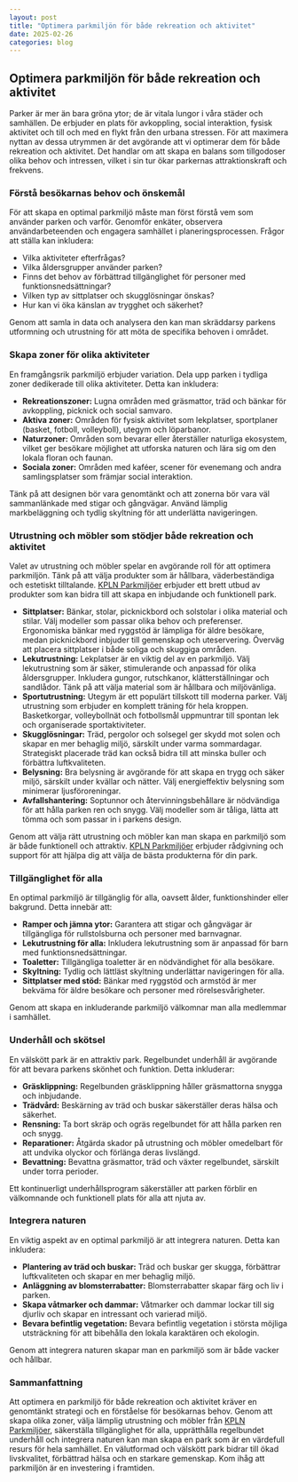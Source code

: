 ```yaml
---
layout: post
title: "Optimera parkmiljön för både rekreation och aktivitet"
date: 2025-02-26
categories: blog
---
```


## Optimera parkmiljön för både rekreation och aktivitet

Parker är mer än bara gröna ytor; de är vitala lungor i våra städer och samhällen. De erbjuder en plats för avkoppling, social interaktion, fysisk aktivitet och till och med en flykt från den urbana stressen. För att maximera nyttan av dessa utrymmen är det avgörande att vi optimerar dem för både rekreation och aktivitet. Det handlar om att skapa en balans som tillgodoser olika behov och intressen, vilket i sin tur ökar parkernas attraktionskraft och frekvens.

### Förstå besökarnas behov och önskemål

För att skapa en optimal parkmiljö måste man först förstå vem som använder parken och varför. Genomför enkäter, observera användarbeteenden och engagera samhället i planeringsprocessen. Frågor att ställa kan inkludera:

* Vilka aktiviteter efterfrågas?
* Vilka åldersgrupper använder parken?
* Finns det behov av förbättrad tillgänglighet för personer med funktionsnedsättningar?
* Vilken typ av sittplatser och skugglösningar önskas?
* Hur kan vi öka känslan av trygghet och säkerhet?

Genom att samla in data och analysera den kan man skräddarsy parkens utformning och utrustning för att möta de specifika behoven i området.

### Skapa zoner för olika aktiviteter

En framgångsrik parkmiljö erbjuder variation. Dela upp parken i tydliga zoner dedikerade till olika aktiviteter. Detta kan inkludera:

* **Rekreationszoner:** Lugna områden med gräsmattor, träd och bänkar för avkoppling, picknick och social samvaro.
* **Aktiva zoner:** Områden för fysisk aktivitet som lekplatser, sportplaner (basket, fotboll, volleyboll), utegym och löparbanor.
* **Naturzoner:** Områden som bevarar eller återställer naturliga ekosystem, vilket ger besökare möjlighet att utforska naturen och lära sig om den lokala floran och faunan.
* **Sociala zoner:** Områden med kaféer, scener för evenemang och andra samlingsplatser som främjar social interaktion.

Tänk på att designen bör vara genomtänkt och att zonerna bör vara väl sammanlänkade med stigar och gångvägar. Använd lämplig markbeläggning och tydlig skyltning för att underlätta navigeringen.

### Utrustning och möbler som stödjer både rekreation och aktivitet

Valet av utrustning och möbler spelar en avgörande roll för att optimera parkmiljön. Tänk på att välja produkter som är hållbara, väderbeständiga och estetiskt tilltalande. [KPLN Parkmiljöer](https://www.kpln.se/category/parkmiljoter) erbjuder ett brett utbud av produkter som kan bidra till att skapa en inbjudande och funktionell park.

* **Sittplatser:** Bänkar, stolar, picknickbord och solstolar i olika material och stilar. Välj modeller som passar olika behov och preferenser. Ergonomiska bänkar med ryggstöd är lämpliga för äldre besökare, medan picknickbord inbjuder till gemenskap och uteservering. Överväg att placera sittplatser i både soliga och skuggiga områden.
* **Lekutrustning:** Lekplatser är en viktig del av en parkmiljö. Välj lekutrustning som är säker, stimulerande och anpassad för olika åldersgrupper. Inkludera gungor, rutschkanor, klätterställningar och sandlådor. Tänk på att välja material som är hållbara och miljövänliga.
* **Sportutrustning:** Utegym är ett populärt tillskott till moderna parker. Välj utrustning som erbjuder en komplett träning för hela kroppen. Basketkorgar, volleybollnät och fotbollsmål uppmuntrar till spontan lek och organiserade sportaktiviteter.
* **Skugglösningar:** Träd, pergolor och solsegel ger skydd mot solen och skapar en mer behaglig miljö, särskilt under varma sommardagar. Strategiskt placerade träd kan också bidra till att minska buller och förbättra luftkvaliteten.
* **Belysning:** Bra belysning är avgörande för att skapa en trygg och säker miljö, särskilt under kvällar och nätter. Välj energieffektiv belysning som minimerar ljusföroreningar.
* **Avfallshantering:** Soptunnor och återvinningsbehållare är nödvändiga för att hålla parken ren och snygg. Välj modeller som är tåliga, lätta att tömma och som passar in i parkens design.

Genom att välja rätt utrustning och möbler kan man skapa en parkmiljö som är både funktionell och attraktiv. [KPLN Parkmiljöer](https://www.kpln.se/category/parkmiljoter) erbjuder rådgivning och support för att hjälpa dig att välja de bästa produkterna för din park.

### Tillgänglighet för alla

En optimal parkmiljö är tillgänglig för alla, oavsett ålder, funktionshinder eller bakgrund. Detta innebär att:

* **Ramper och jämna ytor:** Garantera att stigar och gångvägar är tillgängliga för rullstolsburna och personer med barnvagnar.
* **Lekutrustning för alla:** Inkludera lekutrustning som är anpassad för barn med funktionsnedsättningar.
* **Toaletter:** Tillgängliga toaletter är en nödvändighet för alla besökare.
* **Skyltning:** Tydlig och lättläst skyltning underlättar navigeringen för alla.
* **Sittplatser med stöd:** Bänkar med ryggstöd och armstöd är mer bekväma för äldre besökare och personer med rörelsesvårigheter.

Genom att skapa en inkluderande parkmiljö välkomnar man alla medlemmar i samhället.

### Underhåll och skötsel

En välskött park är en attraktiv park. Regelbundet underhåll är avgörande för att bevara parkens skönhet och funktion. Detta inkluderar:

* **Gräsklippning:** Regelbunden gräsklippning håller gräsmattorna snygga och inbjudande.
* **Trädvård:** Beskärning av träd och buskar säkerställer deras hälsa och säkerhet.
* **Rensning:** Ta bort skräp och ogräs regelbundet för att hålla parken ren och snygg.
* **Reparationer:** Åtgärda skador på utrustning och möbler omedelbart för att undvika olyckor och förlänga deras livslängd.
* **Bevattning:** Bevattna gräsmattor, träd och växter regelbundet, särskilt under torra perioder.

Ett kontinuerligt underhållsprogram säkerställer att parken förblir en välkomnande och funktionell plats för alla att njuta av.

### Integrera naturen

En viktig aspekt av en optimal parkmiljö är att integrera naturen. Detta kan inkludera:

* **Plantering av träd och buskar:** Träd och buskar ger skugga, förbättrar luftkvaliteten och skapar en mer behaglig miljö.
* **Anläggning av blomsterrabatter:** Blomsterrabatter skapar färg och liv i parken.
* **Skapa våtmarker och dammar:** Våtmarker och dammar lockar till sig djurliv och skapar en intressant och varierad miljö.
* **Bevara befintlig vegetation:** Bevara befintlig vegetation i största möjliga utsträckning för att bibehålla den lokala karaktären och ekologin.

Genom att integrera naturen skapar man en parkmiljö som är både vacker och hållbar.

### Sammanfattning

Att optimera en parkmiljö för både rekreation och aktivitet kräver en genomtänkt strategi och en förståelse för besökarnas behov. Genom att skapa olika zoner, välja lämplig utrustning och möbler från [KPLN Parkmiljöer](https://www.kpln.se/category/parkmiljoter), säkerställa tillgänglighet för alla, upprätthålla regelbundet underhåll och integrera naturen kan man skapa en park som är en värdefull resurs för hela samhället. En välutformad och välskött park bidrar till ökad livskvalitet, förbättrad hälsa och en starkare gemenskap. Kom ihåg att parkmiljön är en investering i framtiden.
